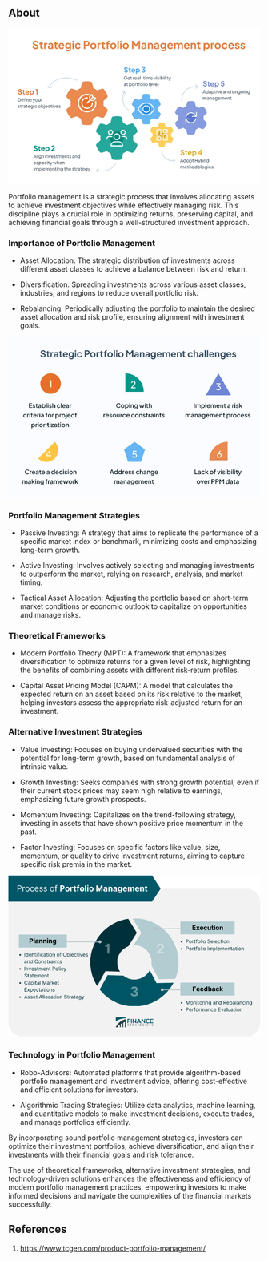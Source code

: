 ## About

![image](1.webp)

Portfolio management is a strategic process that involves allocating assets to achieve investment objectives while effectively managing risk. This discipline plays a crucial role in optimizing returns, preserving capital, and achieving financial goals through a well-structured investment approach.

### Importance of Portfolio Management

- Asset Allocation: The strategic distribution of investments across different asset classes to achieve a balance between risk and return.

- Diversification: Spreading investments across various asset classes, industries, and regions to reduce overall portfolio risk.

- Rebalancing: Periodically adjusting the portfolio to maintain the desired asset allocation and risk profile, ensuring alignment with investment goals.

![image](3.webp)

### Portfolio Management Strategies

- Passive Investing: A strategy that aims to replicate the performance of a specific market index or benchmark, minimizing costs and emphasizing long-term growth.

- Active Investing: Involves actively selecting and managing investments to outperform the market, relying on research, analysis, and market timing.

- Tactical Asset Allocation: Adjusting the portfolio based on short-term market conditions or economic outlook to capitalize on opportunities and manage risks.

### Theoretical Frameworks

- Modern Portfolio Theory (MPT): A framework that emphasizes diversification to optimize returns for a given level of risk, highlighting the benefits of combining assets with different risk-return profiles.

- Capital Asset Pricing Model (CAPM): A model that calculates the expected return on an asset based on its risk relative to the market, helping investors assess the appropriate risk-adjusted return for an investment.

### Alternative Investment Strategies

- Value Investing: Focuses on buying undervalued securities with the potential for long-term growth, based on fundamental analysis of intrinsic value.

- Growth Investing: Seeks companies with strong growth potential, even if their current stock prices may seem high relative to earnings, emphasizing future growth prospects.

- Momentum Investing: Capitalizes on the trend-following strategy, investing in assets that have shown positive price momentum in the past.

- Factor Investing: Focuses on specific factors like value, size, momentum, or quality to drive investment returns, aiming to capture specific risk premia in the market.

![image](2.png)

### Technology in Portfolio Management

- Robo-Advisors: Automated platforms that provide algorithm-based portfolio management and investment advice, offering cost-effective and efficient solutions for investors.

- Algorithmic Trading Strategies: Utilize data analytics, machine learning, and quantitative models to make investment decisions, execute trades, and manage portfolios efficiently.

By incorporating sound portfolio management strategies, investors can optimize their investment portfolios, achieve diversification, and align their investments with their financial goals and risk tolerance. 

The use of theoretical frameworks, alternative investment strategies, and technology-driven solutions enhances the effectiveness and efficiency of modern portfolio management practices, empowering investors to make informed decisions and navigate the complexities of the financial markets successfully.

## References

1. https://www.tcgen.com/product-portfolio-management/